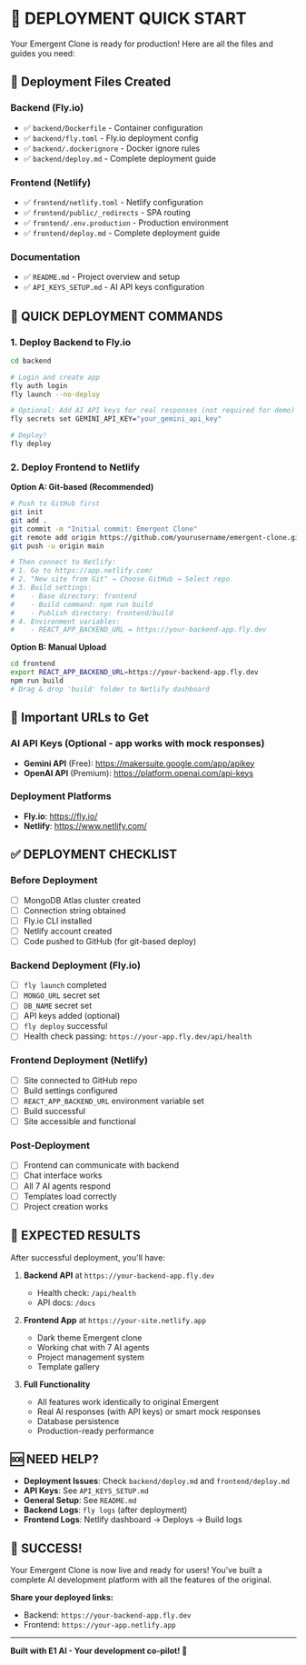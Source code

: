 # 🚀 DEPLOYMENT QUICK START

Your Emergent Clone is ready for production! Here are all the files and guides you need:

## 📁 Deployment Files Created

### Backend (Fly.io)
- ✅ `backend/Dockerfile` - Container configuration
- ✅ `backend/fly.toml` - Fly.io deployment config
- ✅ `backend/.dockerignore` - Docker ignore rules
- ✅ `backend/deploy.md` - Complete deployment guide

### Frontend (Netlify)
- ✅ `frontend/netlify.toml` - Netlify configuration
- ✅ `frontend/public/_redirects` - SPA routing
- ✅ `frontend/.env.production` - Production environment
- ✅ `frontend/deploy.md` - Complete deployment guide

### Documentation
- ✅ `README.md` - Project overview and setup
- ✅ `API_KEYS_SETUP.md` - AI API keys configuration

## 🚀 QUICK DEPLOYMENT COMMANDS

### 1. Deploy Backend to Fly.io
```bash
cd backend

# Login and create app
fly auth login
fly launch --no-deploy

# Optional: Add AI API keys for real responses (not required for demo)
fly secrets set GEMINI_API_KEY="your_gemini_api_key"

# Deploy!
fly deploy
```

### 2. Deploy Frontend to Netlify

**Option A: Git-based (Recommended)**
```bash
# Push to GitHub first
git init
git add .
git commit -m "Initial commit: Emergent Clone"
git remote add origin https://github.com/yourusername/emergent-clone.git
git push -u origin main

# Then connect to Netlify:
# 1. Go to https://app.netlify.com/
# 2. "New site from Git" → Choose GitHub → Select repo
# 3. Build settings:
#    - Base directory: frontend
#    - Build command: npm run build  
#    - Publish directory: frontend/build
# 4. Environment variables:
#    - REACT_APP_BACKEND_URL = https://your-backend-app.fly.dev
```

**Option B: Manual Upload**
```bash
cd frontend
export REACT_APP_BACKEND_URL=https://your-backend-app.fly.dev
npm run build
# Drag & drop 'build' folder to Netlify dashboard
```

## 🔗 Important URLs to Get

### AI API Keys (Optional - app works with mock responses)
- **Gemini API** (Free): https://makersuite.google.com/app/apikey
- **OpenAI API** (Premium): https://platform.openai.com/api-keys

### Deployment Platforms
- **Fly.io**: https://fly.io/
- **Netlify**: https://www.netlify.com/

## ✅ DEPLOYMENT CHECKLIST

### Before Deployment
- [ ] MongoDB Atlas cluster created
- [ ] Connection string obtained
- [ ] Fly.io CLI installed
- [ ] Netlify account created
- [ ] Code pushed to GitHub (for git-based deploy)

### Backend Deployment (Fly.io)
- [ ] `fly launch` completed
- [ ] `MONGO_URL` secret set
- [ ] `DB_NAME` secret set
- [ ] API keys added (optional)
- [ ] `fly deploy` successful
- [ ] Health check passing: `https://your-app.fly.dev/api/health`

### Frontend Deployment (Netlify)
- [ ] Site connected to GitHub repo
- [ ] Build settings configured
- [ ] `REACT_APP_BACKEND_URL` environment variable set
- [ ] Build successful
- [ ] Site accessible and functional

### Post-Deployment
- [ ] Frontend can communicate with backend
- [ ] Chat interface works
- [ ] All 7 AI agents respond
- [ ] Templates load correctly
- [ ] Project creation works

## 🎯 EXPECTED RESULTS

After successful deployment, you'll have:

1. **Backend API** at `https://your-backend-app.fly.dev`
   - Health check: `/api/health`
   - API docs: `/docs`

2. **Frontend App** at `https://your-site.netlify.app`
   - Dark theme Emergent clone
   - Working chat with 7 AI agents
   - Project management system
   - Template gallery

3. **Full Functionality**
   - All features work identically to original Emergent
   - Real AI responses (with API keys) or smart mock responses
   - Database persistence
   - Production-ready performance

## 🆘 NEED HELP?

- **Deployment Issues**: Check `backend/deploy.md` and `frontend/deploy.md`
- **API Keys**: See `API_KEYS_SETUP.md`
- **General Setup**: See `README.md`
- **Backend Logs**: `fly logs` (after deployment)
- **Frontend Logs**: Netlify dashboard → Deploys → Build logs

## 🎉 SUCCESS!

Your Emergent Clone is now live and ready for users! You've built a complete AI development platform with all the features of the original.

**Share your deployed links:**
- Backend: `https://your-backend-app.fly.dev`  
- Frontend: `https://your-app.netlify.app`

---
**Built with E1 AI - Your development co-pilot! 🤖**